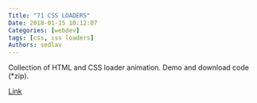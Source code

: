 ```yaml
---
Title: "71 CSS LOADERS"
Date: 2018-01-15 10:12:07
Categories: [webdev]
tags: [css, css loaders]
Authors: sedlav
---
```


Collection of HTML and CSS loader animation. Demo and download code (*zip).

[Link](http://freefrontend.com/css-loaders/)
